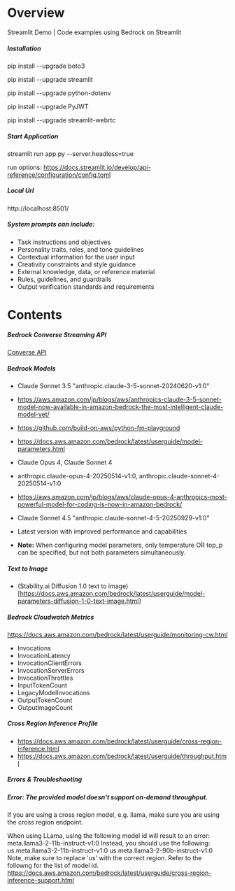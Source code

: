 # Overview
Streamlit Demo | Code examples using Bedrock on Streamlit

##### Installation
pip install --upgrade boto3

pip install --upgrade streamlit

pip install --upgrade python-dotenv

pip install --upgrade PyJWT

pip install --upgrade streamlit-webrtc

##### Start Application
streamlit run app.py --server.headless=true

run options: https://docs.streamlit.io/develop/api-reference/configuration/config.toml

##### Local Url
http://localhost:8501/


##### System prompts can include:

- Task instructions and objectives
- Personality traits, roles, and tone guidelines
- Contextual information for the user input
- Creativity constraints and style guidance
- External knowledge, data, or reference material
- Rules, guidelines, and guardrails
- Output verification standards and requirements


# Contents

##### Bedrock Converse Streaming API

[Converse API](pages/5_12_converse_demo.py)


##### Bedrock Models
- Claude Sonnet 3.5 "anthropic.claude-3-5-sonnet-20240620-v1:0"
- https://aws.amazon.com/jp/blogs/aws/anthropics-claude-3-5-sonnet-model-now-available-in-amazon-bedrock-the-most-intelligent-claude-model-yet/

- https://github.com/build-on-aws/python-fm-playground
- https://docs.aws.amazon.com/bedrock/latest/userguide/model-parameters.html

- Claude Opus 4, Claude Sonnet 4
- anthropic.claude-opus-4-20250514-v1:0, anthropic.claude-sonnet-4-20250514-v1:0
- https://aws.amazon.com/jp/blogs/aws/claude-opus-4-anthropics-most-powerful-model-for-coding-is-now-in-amazon-bedrock/

- Claude Sonnet 4.5 "anthropic.claude-sonnet-4-5-20250929-v1:0"
- Latest version with improved performance and capabilities
- **Note:** When configuring model parameters, only temperature OR top_p can be specified, but not both parameters simultaneously.

##### Text to Image

- (Stability.ai Diffusion 1.0 text to image)[https://docs.aws.amazon.com/bedrock/latest/userguide/model-parameters-diffusion-1-0-text-image.html]


##### Bedrock Cloudwatch Metrics
https://docs.aws.amazon.com/bedrock/latest/userguide/monitoring-cw.html

- Invocations
- InvocationLatency
- InvocationClientErrors
- InvocationServerErrors
- InvocationThrottles
- InputTokenCount
- LegacyModelInvocations
- OutputTokenCount
- OutputImageCount


##### Cross Region Inference Profile #####

- https://docs.aws.amazon.com/bedrock/latest/userguide/cross-region-inference.html
- https://docs.aws.amazon.com/bedrock/latest/userguide/throughput.html



##### Errors & Troubleshooting

##### Error: The provided model doesn't support on-demand throughput.
If you are using a cross region model, e.g. llama, make sure you are using the cross region endpoint.

When using LLama, using the following model id will result to an error:
meta.llama3-2-11b-instruct-v1:0
Instead, you should use the following:
us.meta.llama3-2-11b-instruct-v1:0
us.meta.llama3-2-90b-instruct-v1:0
Note, make sure to replace 'us' with the correct region. Refer to the followng for the list of model id.
https://docs.aws.amazon.com/bedrock/latest/userguide/cross-region-inference-support.html
